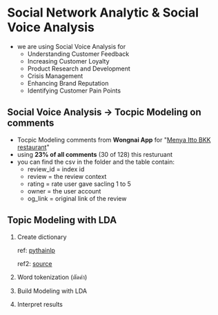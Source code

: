 # Social Network Analytic & Social Voice Analysis
- we are using Social Voice Analysis for
    - Understanding Customer Feedback
    - Increasing Customer Loyalty
    - Product Research and Development
    - Crisis Management
    - Enhancing Brand Reputation
    - Identifying Customer Pain Points
 
## Social Voice Analysis -> Tocpic Modeling on comments 
- Tocpic Modeling comments from **Wongnai App** for "[Menya Itto BKK restaurant](https://www.wongnai.com/reviews/d49f17da2f68482a986fdead326c1e28?ref=ct)"
- using **23% of all comments** (30 of 128) this resturuant
- you can find the csv in the folder and the table contain:
    - review_id = index id 
    - review = the review context
    - rating = rate user gave sacling 1 to 5
    - owner = the user account
    - og_link = original link of the review
  
## Topic Modeling with LDA
1) Create dictionary

   ref: [pythainlp](https://pythainlp.github.io/docs/2.1/api/tokenize.html)

   ref2: [source](https://github.com/PyThaiNLP/pythainlp/tree/dev)
   
2) Word tokenization (ตัดคำ)


3) Build Modeling with LDA


4) Interpret results
